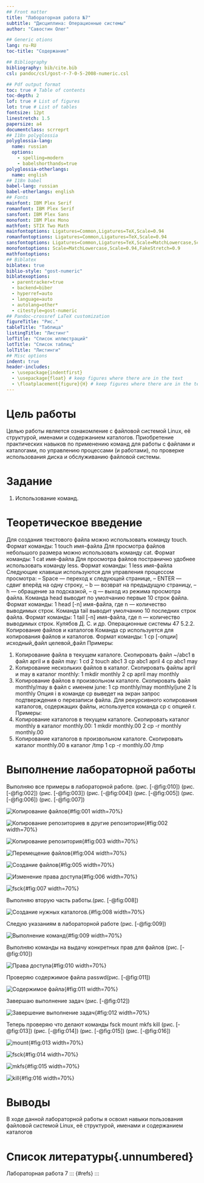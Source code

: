 ```yaml
---
## Front matter
title: "Лабораторная работа №7"
subtitle: "Дисциплина: Операционные системы"
author: "Савостин Олег"

## Generic otions
lang: ru-RU
toc-title: "Содержание"

## Bibliography
bibliography: bib/cite.bib
csl: pandoc/csl/gost-r-7-0-5-2008-numeric.csl

## Pdf output format
toc: true # Table of contents
toc-depth: 2
lof: true # List of figures
lot: true # List of tables
fontsize: 12pt
linestretch: 1.5
papersize: a4
documentclass: scrreprt
## I18n polyglossia
polyglossia-lang:
  name: russian
  options:
	- spelling=modern
	- babelshorthands=true
polyglossia-otherlangs:
  name: english
## I18n babel
babel-lang: russian
babel-otherlangs: english
## Fonts
mainfont: IBM Plex Serif
romanfont: IBM Plex Serif
sansfont: IBM Plex Sans
monofont: IBM Plex Mono
mathfont: STIX Two Math
mainfontoptions: Ligatures=Common,Ligatures=TeX,Scale=0.94
romanfontoptions: Ligatures=Common,Ligatures=TeX,Scale=0.94
sansfontoptions: Ligatures=Common,Ligatures=TeX,Scale=MatchLowercase,Scale=0.94
monofontoptions: Scale=MatchLowercase,Scale=0.94,FakeStretch=0.9
mathfontoptions:
## Biblatex
biblatex: true
biblio-style: "gost-numeric"
biblatexoptions:
  - parentracker=true
  - backend=biber
  - hyperref=auto
  - language=auto
  - autolang=other*
  - citestyle=gost-numeric
## Pandoc-crossref LaTeX customization
figureTitle: "Рис."
tableTitle: "Таблица"
listingTitle: "Листинг"
lofTitle: "Список иллюстраций"
lotTitle: "Список таблиц"
lolTitle: "Листинги"
## Misc options
indent: true
header-includes:
  - \usepackage{indentfirst}
  - \usepackage{float} # keep figures where there are in the text
  - \floatplacement{figure}{H} # keep figures where there are in the text
---
```


# Цель работы

Целью работы является ознакомление с файловой системой Linux, её структурой, именами и содержанием каталогов. Приобретение практических навыков по применению команд для работы
с файлами и каталогами, по управлению процессами (и работами), по проверке использования диска и обслуживанию файловой системы.

# Задание

1. Использование команд.

# Теоретическое введение

Для создания текстового файла можно использовать команду touch.
Формат команды:
1 touch имя-файла
Для просмотра файлов небольшого размера можно использовать команду cat.
Формат команды:
1 cat имя-файла
Для просмотра файлов постранично удобнее использовать команду less.
Формат команды:
1 less имя-файла
Следующие клавиши используются для управления процессом просмотра:
– Space — переход к следующей странице,
– ENTER — сдвиг вперёд на одну строку,
– b — возврат на предыдущую страницу,
– h — обращение за подсказкой,
– q — выход из режима просмотра файла.
Команда head выводит по умолчанию первые 10 строк файла.
Формат команды:
1 head [-n] имя-файла,
где n — количество выводимых строк.
Команда tail выводит умолчанию 10 последних строк файла.
Формат команды:
1 tail [-n] имя-файла,
где n — количество выводимых строк.
Кулябов Д. С. и др. Операционные системы 47
5.2.2. Копирование файлов и каталогов
Команда cp используется для копирования файлов и каталогов.
Формат команды:
1 cp [-опции] исходный_файл целевой_файл
Примеры:
1. Копирование файла в текущем каталоге. Скопировать файл ~/abc1 в файл april
и в файл may:
1 cd
2 touch abc1
3 cp abc1 april
4 cp abc1 may
2. Копирование нескольких файлов в каталог. Скопировать файлы april и may в каталог
monthly:
1 mkdir monthly
2 cp april may monthly
3. Копирование файлов в произвольном каталоге. Скопировать файл monthly/may в файл
с именем june:
1 cp monthly/may monthly/june
2 ls monthly
Опция i в команде cp выведет на экран запрос подтверждения о перезаписи файла.
Для рекурсивного копирования каталогов, содержащих файлы, используется команда
cp с опцией r.
Примеры:
1. Копирование каталогов в текущем каталоге. Скопировать каталог monthly в каталог
monthly.00:
1 mkdir monthly.00
2 cp -r monthly monthly.00
2. Копирование каталогов в произвольном каталоге. Скопировать каталог monthly.00
в каталог /tmp
1 cp -r monthly.00 /tmp

# Выполнение лабораторной работы

Выполняю все примеры в лабораторной работе. (рис. [-@fig:010]) (рис. [-@fig:002]) (рис. [-@fig:003]) (рис. [-@fig:004]) (рис. [-@fig:005]) (рис. [-@fig:006]) (рис. [-@fig:007]) 

![Копирование файлов](image/1.png){#fig:001 width=70%}

![Копирование репозиториев в другие репозитории](image/2.png){#fig:002 width=70%}

![Копирование репозитория](image/3.png){#fig:003 width=70%}

![Перемещение файлов](image/4.png){#fig:004 width=70%}

![Создание файлов](image/5.png){#fig:005 width=70%}

![Изменение права доступа](image/6.png){#fig:006 width=70%}

![fsck](image/7.png){#fig:007 width=70%}

Выполняю вторую часть работы.(рис. [-@fig:008]) 

![Создание нужных каталогов.](image/8.png){#fig:008 width=70%}

Следую указаниям в лабораторной работе (рис. [-@fig:009]) 

![Выполнение команд](image/9.png){#fig:009 width=70%}

Выполняю команды на выдачу конкретных прав для файлов (рис. [-@fig:010]) 

![Права доступа](image/10.png){#fig:010 width=70%}

Проверяю содержимое файла passwd(рис. [-@fig:011]) 

![Содержимое файла](image/11.png){#fig:011 width=70%}

Завершаю выполнение задач (рис. [-@fig:012]) 

![Завершение выполнение задач](image/13.png){#fig:012 width=70%}

Теперь проверяю что делают команды fsck mount mkfs kill (рис. [-@fig:013]) (рис. [-@fig:014]) (рис. [-@fig:015]) (рис. [-@fig:016]) 

![mount](image/12.png){#fig:013 width=70%}

![fsck](image/14.png){#fig:014 width=70%}

![mkfs](image/15.png){#fig:015 width=70%}

![kill](image/16.png){#fig:016 width=70%}

# Выводы

В ходе данной лабораторной работы я освоил навыки пользования файловой системой Linux, её структурой, именами и содержанием каталогов

# Список литературы{.unnumbered}

Лабораторная работа 7
::: {#refs}
:::
